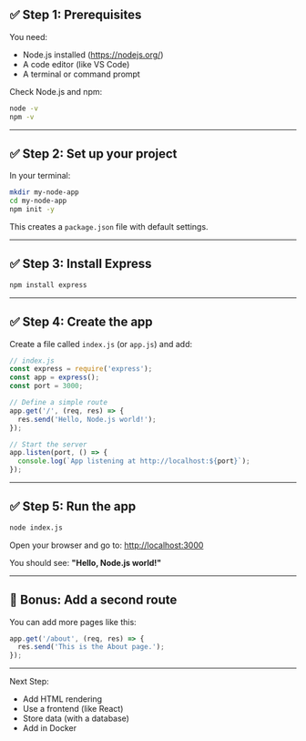 ## ✅ Step 1: Prerequisites
You need:
- Node.js installed (https://nodejs.org/)
- A code editor (like VS Code)
- A terminal or command prompt

Check Node.js and npm:
```bash
node -v
npm -v
```

---

## ✅ Step 2: Set up your project
In your terminal:
```bash
mkdir my-node-app
cd my-node-app
npm init -y
```
This creates a `package.json` file with default settings.

---

## ✅ Step 3: Install Express
```bash
npm install express
```

---

## ✅ Step 4: Create the app
Create a file called `index.js` (or `app.js`) and add:

```js
// index.js
const express = require('express');
const app = express();
const port = 3000;

// Define a simple route
app.get('/', (req, res) => {
  res.send('Hello, Node.js world!');
});

// Start the server
app.listen(port, () => {
  console.log(`App listening at http://localhost:${port}`);
});
```

---

## ✅ Step 5: Run the app
```bash
node index.js
```
Open your browser and go to: [http://localhost:3000](http://localhost:3000)

You should see: **"Hello, Node.js world!"**

---

## 🧠 Bonus: Add a second route
You can add more pages like this:
```js
app.get('/about', (req, res) => {
  res.send('This is the About page.');
});
```

---

Next Step:
- Add HTML rendering
- Use a frontend (like React)
- Store data (with a database)
- Add in Docker
